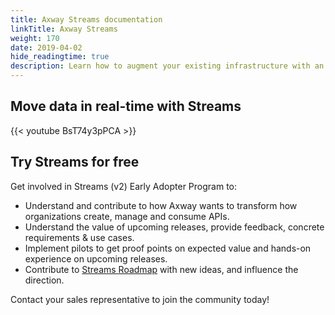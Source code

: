 ```yaml
---
title: Axway Streams documentation
linkTitle: Axway Streams
weight: 170
date: 2019-04-02
hide_readingtime: true
description: Learn how to augment your existing infrastructure with an event hub that facilitates the exchange of messages/events between devices, (micro) services and applications. Go beyond the traditional request-response paradigm and its limitations. Streams uses event-driven APIs such as server-sent events (SSE) and Webhooks to help you adopt event-driven integration patterns with your ecosystem.
---
```


## Move data in real-time with Streams

{{< youtube BsT74y3pPCA >}}

## Try Streams for free

Get involved in Streams (v2) Early Adopter Program to:

* Understand and contribute to how Axway wants to transform how organizations create, manage and consume APIs.
* Understand the value of upcoming releases, provide feedback, concrete requirements & use cases.
* Implement pilots to get proof points on expected value and hands-on experience on upcoming releases.
* Contribute to [Streams Roadmap](https://community.axway.com/s/amplify-streams) with new ideas, and influence the direction.

Contact your sales representative to join the community today!